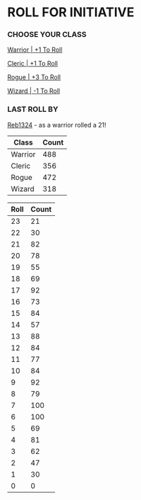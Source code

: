 # ROLL FOR INITIATIVE
### CHOOSE YOUR CLASS

[Warrior | +1 To Roll](https://github.com/benjaminsampica/benjaminsampica/issues/new?title=roll%7Cwarrior&body=Just+click+%27Submit+new+issue%27.)

[Cleric | +1 To Roll](https://github.com/benjaminsampica/benjaminsampica/issues/new?title=roll%7Ccleric&body=Just+click+%27Submit+new+issue%27.)

[Rogue | +3 To Roll](https://github.com/benjaminsampica/benjaminsampica/issues/new?title=roll%7Crogue&body=Just+click+%27Submit+new+issue%27.)

[Wizard | -1 To Roll](https://github.com/benjaminsampica/benjaminsampica/issues/new?title=roll%7Cwizard&body=Just+click+%27Submit+new+issue%27.)
### LAST ROLL BY
[Reb1324](https://www.github.com/Reb1324) - as a warrior rolled a 21!

|Class|Count|
|-|-|
|Warrior|488|
|Cleric|356|
|Rogue|472|
|Wizard|318|

|Roll|Count|
|-|-|
|23|21
|22|30
|21|82
|20|78
|19|55
|18|69
|17|92
|16|73
|15|84
|14|57
|13|88
|12|84
|11|77
|10|84
|9|92
|8|79
|7|100
|6|100
|5|69
|4|81
|3|62
|2|47
|1|30
|0|0
